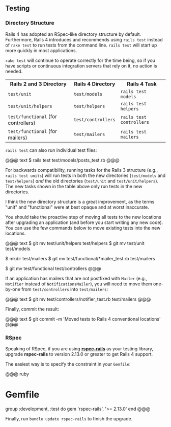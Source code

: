 ## <a id="new-testing"></a>Testing

### Directory Structure

Rails 4 has adopted an RSpec-like directory structure by default. Furthermore,
Rails 4 introduces and recommends using `rails test` instead of `rake test` to
run tests from the command line. `rails test` will start up more quickly in
most applications.

`rake test` will continue to operate correctly for the time being, so if you
have scripts or continuous integration servers that rely on it, no action is
needed.

<table>
  <tr>
    <th>Rails 2 and 3 Directory</th>
    <th>Rails 4 Directory</th>
    <th>Rails 4 Task</th>
  </tr>
  <tr>
    <td><code>test/unit</code></td>
    <td><code>test/models</code></td>
    <td><code>rails test models</code></td>
  </tr>
  <tr>
    <td><code>test/unit/helpers</code></td>
    <td><code>test/helpers</code></td>
    <td><code>rails test helpers</code></td>
  </tr>
  <tr>
    <td><code>test/functional</code> (for controllers)</td>
    <td><code>test/controllers</code></td>
    <td><code>rails test controllers</code></td>
  </tr>
  <tr>
    <td><code>test/functional</code> (for mailers)</td>
    <td><code>test/mailers</code></td>
    <td><code>rails test mailers</code></td>
  </tr>
</table>

`rails test` can also run individual test files:

@@@ text
$ rails test test/models/posts_test.rb
@@@

For backwards compatibility, running tasks for the Rails 3 structure (e.g.,
`rails test units`) will run tests in both the new directories (`test/models`
and `test/helpers`) *and* the old directories (`test/unit` and
`test/unit/helpers`). The new tasks shown in the table above only run
tests in the new directories.

I think the new directory structure is a great improvement, as the terms "unit"
and "functional" were at best opaque and at worst inaccurate.

You should take the proactive step of moving all tests to the new locations
after upgrading an application (and before you start writing any new code). You
can use the few commands below to move existing tests into the new locations.

<!-- TODO: Try this! -->
@@@ text
$ git mv test/unit/helpers test/helpers
$ git mv test/unit test/models

$ mkdir test/mailers
$ git mv test/functional/*mailer_test.rb test/mailers

$ git mv test/functional test/controllers
@@@

If an application has mailers that are not postfixed with `Mailer` (e.g.,
`Notifier` instead of `NotificationsMailer`), you will need to move them
one-by-one from `test/controllers` into `test/mailers`:

@@@ text
$ git mv test/controllers/notifier_test.rb test/mailers
@@@

Finally, commit the result:

@@@ text
$ git commit -m 'Moved tests to Rails 4 conventional locations'
@@@

<!-- TODO: This is a good thing to automate with the rails4_upgrade gem? -->

### RSpec

Speaking of RSpec, if you are using
[**rspec-rails**](https://github.com/rspec/rspec-rails) as your testing
library, upgrade **rspec-rails** to version 2.13.0 or greater to get Rails 4
support.

The easiest way is to specify the constraint in your `Gemfile`:

@@@ ruby
# Gemfile
group :development, :test do
  gem 'rspec-rails', '>= 2.13.0'
end
@@@

Finally, run `bundle update rspec-rails` to finish the
upgrade.
